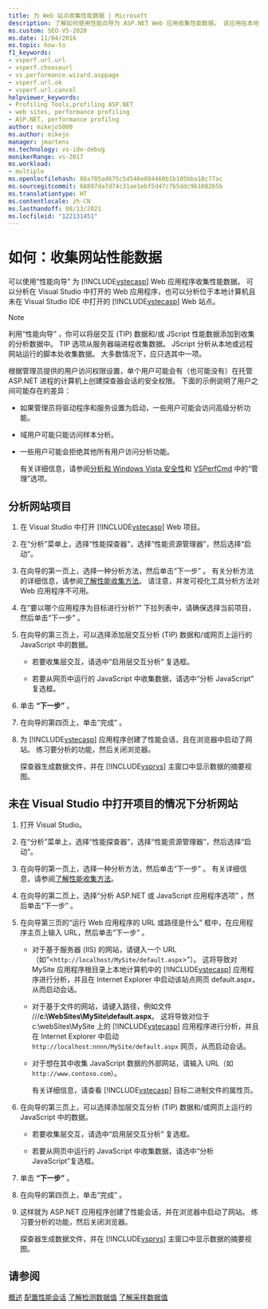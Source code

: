 ```yaml
---
title: 为 Web 站点收集性能数据 | Microsoft
description: 了解如何使用性能向导为 ASP.NET Web 应用收集性能数据。 该应用在本地计算机上运行，并可在 Visual Studio 中打开。
ms.custom: SEO-VS-2020
ms.date: 11/04/2016
ms.topic: how-to
f1_keywords:
- vsperf.url.url
- vsperf.chooseurl
- vs.performance.wizard.asppage
- vsperf.url.ok
- vsperf.url.cancel
helpviewer_keywords:
- Profiling Tools,profiling ASP.NET
- web sites, performance profiling
- ASP.NET, performance profilng
author: mikejo5000
ms.author: mikejo
manager: jmartens
ms.technology: vs-ide-debug
monikerRange: vs-2017
ms.workload:
- multiple
ms.openlocfilehash: 88a705ad675c5d546e884460b1b105bba18c77ac
ms.sourcegitcommit: 68897da7d74c31ae1ebf5d47c7b5ddc9b108265b
ms.translationtype: HT
ms.contentlocale: zh-CN
ms.lasthandoff: 08/13/2021
ms.locfileid: "122131451"
---
```

# <a name="how-to-collect-performance-data-for-a-web-site"></a>如何：收集网站性能数据

可以使用“性能向导” 为 [!INCLUDE[vstecasp](../code-quality/includes/vstecasp_md.md)] Web 应用程序收集性能数据。 可以分析在 Visual Studio 中打开的 Web 应用程序，也可以分析位于本地计算机且未在 Visual Studio IDE 中打开的 [!INCLUDE[vstecasp](../code-quality/includes/vstecasp_md.md)] Web 站点。

> [!NOTE]
> 利用“性能向导”  ，你可以将层交互 (TIP) 数据和/或 JScript 性能数据添加到收集的分析数据中。 TIP 选项从服务器端进程收集数据。 JScript 分析从本地或远程网站运行的脚本处收集数据。 大多数情况下，应只选其中一项。

 根据管理员提供的用户访问权限设置，单个用户可能会有（也可能没有）在托管 ASP.NET 进程的计算机上创建探查器会话的安全权限。 下面的示例说明了用户之间可能存在的差异：

- 如果管理员将驱动程序和服务设置为启动，一些用户可能会访问高级分析功能。

- 域用户可能只能访问样本分析。

- 一些用户可能会拒绝其他所有用户访问分析功能。

  有关详细信息，请参阅[分析和 Windows Vista 安全性](../profiling/profiling-and-windows-vista-security.md)和 [VSPerfCmd](../profiling/vsperfcmd.md) 中的“管理”选项。

## <a name="to-profile-a-web-site-project"></a>分析网站项目

1. 在 Visual Studio 中打开 [!INCLUDE[vstecasp](../code-quality/includes/vstecasp_md.md)] Web 项目。

2. 在“分析”菜单上，选择“性能探查器”，选择“性能资源管理器”，然后选择“启动”。

3. 在向导的第一页上，选择一种分析方法，然后单击“下一步” 。 有关分析方法的详细信息，请参阅[了解性能收集方法](../profiling/understanding-performance-collection-methods.md)。 请注意，并发可视化工具分析方法对 Web 应用程序不可用。

4. 在“要以哪个应用程序为目标进行分析?”  下拉列表中，请确保选择当前项目，然后单击“下一步” 。

5. 在向导的第三页上，可以选择添加层交互分析 (TIP) 数据和/或网页上运行的 JavaScript 中的数据。

    - 若要收集层交互，请选中“启用层交互分析”  复选框。

    - 若要从网页中运行的 JavaScript 中收集数据，请选中“分析 JavaScript”  复选框。

6. 单击 **“下一步”** 。

7. 在向导的第四页上，单击“完成” 。

8. 为 [!INCLUDE[vstecasp](../code-quality/includes/vstecasp_md.md)] 应用程序创建了性能会话，且在浏览器中启动了网站。 练习要分析的功能，然后关闭浏览器。

     探查器生成数据文件，并在 [!INCLUDE[vsprvs](../code-quality/includes/vsprvs_md.md)] 主窗口中显示数据的摘要视图。

## <a name="to-profile-a-web-site-without-opening-a-project-in-visual-studio"></a>未在 Visual Studio 中打开项目的情况下分析网站

1. 打开 Visual Studio。

2. 在“分析”菜单上，选择“性能探查器”，选择“性能资源管理器”，然后选择“启动”。

3. 在向导的第一页上，选择一种分析方法，然后单击“下一步” 。 有关详细信息，请参阅[了解性能收集方法](../profiling/understanding-performance-collection-methods.md)。

4. 在向导的第二页上，选择“分析 ASP.NET 或 JavaScript 应用程序选项”  ，然后单击“下一步” 。

5. 在向导第三页的“运行 Web 应用程序的 URL 或路径是什么”  框中，在应用程序主页上输入 URL，然后单击“下一步” 。

   - 对于基于服务器 (IIS) 的网站，请键入一个 URL（如“<`http://localhost/MySite/default.aspx`>”）。 这将导致对 MySite 应用程序根目录上本地计算机中的 [!INCLUDE[vstecasp](../code-quality/includes/vstecasp_md.md)] 应用程序进行分析，并且在 Internet Explorer 中启动该站点网页 default.aspx，从而启动会话。

   - 对于基于文件的网站，请键入路径，例如文件 ///**c:\WebSites\MySite\default.aspx**。 这将导致对位于 c:\webSites\MySite 上的 [!INCLUDE[vstecasp](../code-quality/includes/vstecasp_md.md)] 应用程序进行分析，并且在 Internet Explorer 中启动 `http://localhost:nnnn/MySite/default.aspx` 网页，从而启动会话。

   - 对于想在其中收集 JavaScript 数据的外部网站，请输入 URL（如 `http://www.contoso.com`）。

     有关详细信息，请查看 [!INCLUDE[vstecasp](../code-quality/includes/vstecasp_md.md)] 目标二进制文件的属性页。

6. 在向导的第三页上，可以选择添加层交互分析 (TIP) 数据和/或网页上运行的 JavaScript 中的数据。

    - 若要收集层交互，请选中“启用层交互分析”  复选框。

    - 若要从网页中运行的 JavaScript 中收集数据，请选中“分析 JavaScript”复选框。

7. 单击 **“下一步”** 。

8. 在向导的第四页上，单击“完成” 。

9. 这样就为 ASP.NET 应用程序创建了性能会话，并在浏览器中启动了网站。 练习要分析的功能，然后关闭浏览器。

     探查器生成数据文件，并在 [!INCLUDE[vsprvs](../code-quality/includes/vsprvs_md.md)] 主窗口中显示数据的摘要视图。

## <a name="see-also"></a>请参阅

[概述](../profiling/overviews-performance-tools.md)
[配置性能会话](../profiling/configuring-performance-sessions.md)
[了解检测数据值](../profiling/understanding-instrumentation-data-values.md)
[了解采样数据值](../profiling/understanding-sampling-data-values.md)
